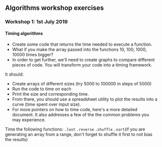 ## Algorithms workshop exercises

### Workshop 1: 1st July 2019

#### Timing algorithms

* Create some code that returns the time needed to execute a function.
* What if you make the array passed into the functions 10, 100, 1000, 10000 times bigger?
* In order to get further, we'll need to create graphs to compare different pieces of code. You will transform your code into a timing framework.

It should:
* Create arrays of different sizes (try 5000 to 100000 in steps of 5000)
* Run the code to time on each
* Print the size and corresponding time.
* From there, you should use a spreadsheet utility to plot the results into a curve (time spent over input size).
* For more pointers on how to time code, here's a more detailed document. It also addresses a few of the the common problems you may experience.

Time the following functions:
```.last```
```.reverse```
```.shuffle```
```.sort```(if you are generating an array from a range, don't forget to shuffle it first to not bias the results)
